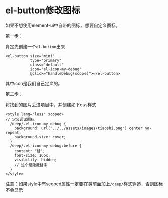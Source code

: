 # el-button修改图标

如果不想使用element-ui中自带的图标，想要自定义图标。



第一步：

肯定先创建一个`el-button`出来

```vue
<el-button size="mini"
           type="primary"
           class="default"
           icon="el-icon-my-debug"
           @click="handleDebug(scope)"></el-button>
```

其中icon是我们自己定义的。

第二步：

将找到的图片丢进项目中，并创建如下css样式

```vue
<style lang="less" scoped>
// 定义调试图标
  /deep/.el-icon-my-debug {
    background: url("../../assets/images/tiaoshi.png") center no-repeat;
    background-size: cover;
  }
  /deep/.el-icon-my-debug:before {
    content: "替";
    font-size: 16px;
    visibility: hidden;
    // 这个是隐藏替字
  }
</style>
```

注意：如果style中有scoped属性一定要在类前面加上`/deep/`样式穿透，否则图标不会显示